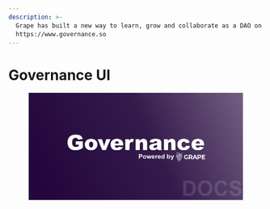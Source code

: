 ```yaml
---
description: >-
  Grape has built a new way to learn, grow and collaborate as a DAO on Solana
  https://www.governance.so
---
```


# Governance UI

<figure><img src=".gitbook/assets/governancesocialsplashdocs.png" alt=""><figcaption></figcaption></figure>
